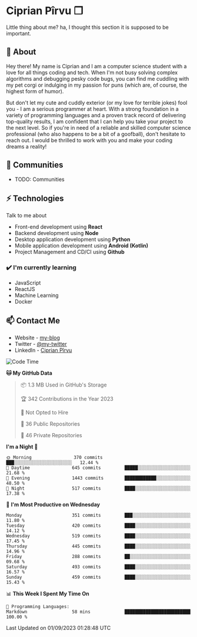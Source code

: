 # Ciprian Pîrvu ❐

Little thing about me? ha, I thought this section it is supposed to be important.

## 🧐 About

Hey there! My name is Ciprian and I am a computer science student with a love for all things coding and tech. When I'm not busy solving complex algorithms and debugging pesky code bugs, you can find me cuddling with my pet corgi or indulging in my passion for puns (which are, of course, the highest form of humor).

But don't let my cute and cuddly exterior (or my love for terrible jokes) fool you - I am a serious programmer at heart. With a strong foundation in a variety of programming languages and a proven track record of delivering top-quality results, I am confident that I can help you take your project to the next level. So if you're in need of a reliable and skilled computer science professional (who also happens to be a bit of a goofball), don't hesitate to reach out. I would be thrilled to work with you and make your coding dreams a reality!

## 👯 Communities

-   TODO: Communities

## ⚡ Technologies

Talk to me about

-   Front-end development using **React**
-   Backend development using **Node**
-   Desktop application development using **Python**
-   Mobile application development using **Android (Kotlin)**
-   Project Management and CD/CI using **Github**

### ✔️ I'm currently learning

-   JavaScript
-   ReactJS
-   Machine Learning
-   Docker

## 📫 Contact Me

-   Website - [my-blog]()
-   Twitter - [@my-twitter]()
-   LinkedIn - [Ciprian Pîrvu](https://www.linkedin.com/in/p%C3%AErvu-ciprian-cristian-4415991b1/)

<!--START_SECTION:waka-->
![Code Time](http://img.shields.io/badge/Code%20Time-1%2C787%20hrs%2034%20mins-blue)

**🐱 My GitHub Data** 

> 📦 1.3 MB Used in GitHub's Storage 
 > 
> 🏆 342 Contributions in the Year 2023
 > 
> 🚫 Not Opted to Hire
 > 
> 📜 36 Public Repositories 
 > 
> 🔑 46 Private Repositories 
 > 
**I'm a Night 🦉** 

```text
🌞 Morning                370 commits         ███░░░░░░░░░░░░░░░░░░░░░░   12.44 % 
🌆 Daytime                645 commits         █████░░░░░░░░░░░░░░░░░░░░   21.68 % 
🌃 Evening                1443 commits        ████████████░░░░░░░░░░░░░   48.50 % 
🌙 Night                  517 commits         ████░░░░░░░░░░░░░░░░░░░░░   17.38 % 
```
📅 **I'm Most Productive on Wednesday** 

```text
Monday                   351 commits         ███░░░░░░░░░░░░░░░░░░░░░░   11.80 % 
Tuesday                  420 commits         ████░░░░░░░░░░░░░░░░░░░░░   14.12 % 
Wednesday                519 commits         ████░░░░░░░░░░░░░░░░░░░░░   17.45 % 
Thursday                 445 commits         ████░░░░░░░░░░░░░░░░░░░░░   14.96 % 
Friday                   288 commits         ██░░░░░░░░░░░░░░░░░░░░░░░   09.68 % 
Saturday                 493 commits         ████░░░░░░░░░░░░░░░░░░░░░   16.57 % 
Sunday                   459 commits         ████░░░░░░░░░░░░░░░░░░░░░   15.43 % 
```


📊 **This Week I Spent My Time On** 

```text
💬 Programming Languages: 
Markdown                 58 mins             █████████████████████████   100.00 % 
```


 Last Updated on 01/09/2023 01:28:48 UTC
<!--END_SECTION:waka-->
